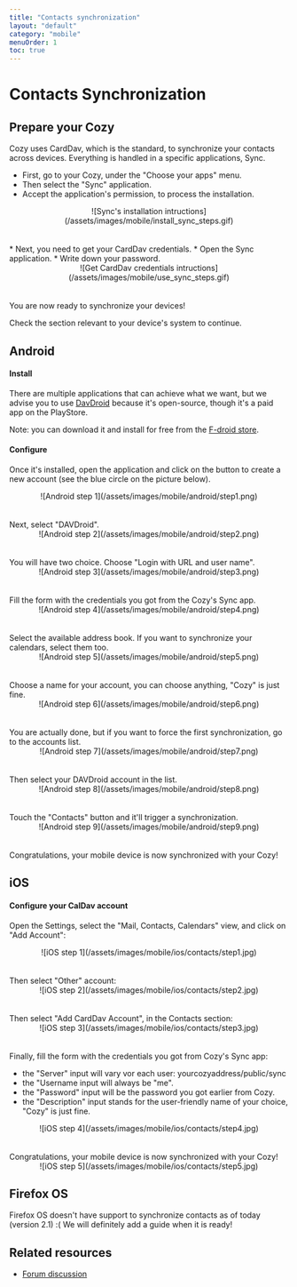 ```yaml
---
title: "Contacts synchronization"
layout: "default"
category: "mobile"
menuOrder: 1
toc: true
---
```

# Contacts Synchronization

## Prepare your Cozy
Cozy uses CardDav, which is the standard, to synchronize your contacts across devices. Everything is handled in a specific applications, Sync.

* First, go to your Cozy, under the "Choose your apps" menu.
* Then select the "Sync" application.
* Accept the application's permission, to process the installation.

<center>![Sync's installation intructions](/assets/images/mobile/install_sync_steps.gif)</center>

<br />
<br />
* Next, you need to get your CardDav credentials.
* Open the Sync application.
* Write down your password.

<center>![Get CardDav credentials intructions](/assets/images/mobile/use_sync_steps.gif)</center>

<br />
<br />
You are now ready to synchronize your devices!

Check the section relevant to your device's system to continue.

## Android

#### Install
There are multiple applications that can achieve what we want, but we advise you to use [DavDroid](http://davdroid.bitfire.at/) because it's open-source, though it's a paid app on the PlayStore.

Note: you can download it and install for free from the [F-droid store](https://f-droid.org/repository/browse/?fdid=at.bitfire.davdroid).

#### Configure
Once it's installed, open the application and click on the button to create a new account (see the blue circle on the picture below).
<center>![Android step 1](/assets/images/mobile/android/step1.png)</center>

<br />
<br />
Next, select "DAVDroid".
<center>![Android step 2](/assets/images/mobile/android/step2.png)</center>

<br />
<br />
You will have two choice. Choose "Login with URL and user name".
<center>![Android step 3](/assets/images/mobile/android/step3.png)</center>

<br />
<br />
Fill the form with the credentials you got from the Cozy's Sync app.
<center>![Android step 4](/assets/images/mobile/android/step4.png)</center>

<br />
<br />
Select the available address book. If you want to synchronize your calendars, select them too.
<center>![Android step 5](/assets/images/mobile/android/step5.png)</center>

<br />
<br />
Choose a name for your account, you can choose anything, "Cozy" is just fine.
<center>![Android step 6](/assets/images/mobile/android/step6.png)</center>

<br />
<br />
You are actually done, but if you want to force the first synchronization, go to the accounts list.
<center>![Android step 7](/assets/images/mobile/android/step7.png)</center>

<br />
<br />
Then select your DAVDroid account in the list.
<center>![Android step 8](/assets/images/mobile/android/step8.png)</center>

<br />
<br />
Touch the "Contacts" button and it'll trigger a synchronization.
<center>![Android step 9](/assets/images/mobile/android/step9.png)</center>

<br />
<br />
Congratulations, your mobile device is now synchronized with your Cozy!

## iOS

#### Configure your CalDav account
Open the Settings, select the "Mail, Contacts, Calendars" view, and click on "Add Account":
<center>![iOS step 1](/assets/images/mobile/ios/contacts/step1.jpg)</center>

<br />
<br />
Then select "Other" account:
<center>![iOS step 2](/assets/images/mobile/ios/contacts/step2.jpg)</center>

<br />
<br />
Then select "Add CardDav Account", in the Contacts section:
<center>![iOS step 3](/assets/images/mobile/ios/contacts/step3.jpg)</center>

<br />
<br />
Finally, fill the form with the credentials you got from Cozy's Sync app:

* the "Server" input will vary vor each user: yourcozyaddress/public/sync
* the "Username input will always be "me".
* the "Password" input will be the password you got earlier from Cozy.
* the "Description" input stands for the user-friendly name of your choice, "Cozy" is just fine.

<center>![iOS step 4](/assets/images/mobile/ios/contacts/step4.jpg)</center>

<br />
<br />
Congratulations, your mobile device is now synchronized with your Cozy!
<center>![iOS step 5](/assets/images/mobile/ios/contacts/step5.jpg)</center>

## Firefox OS

Firefox OS doesn't have support to synchronize contacts as of today (version 2.1) :(
We will definitely add a guide when it is ready!

## Related resources
* [Forum discussion](https://forum.cozy.io/)
